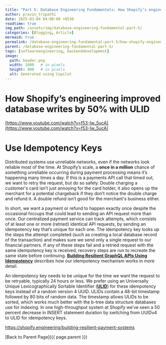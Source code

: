 ```yaml
---
title: "Part 5: Database Engineering Fundamentals: How Shopify’s engineering improved database writes?"
author: pravin_tripathi
date: 2025-03-04 04:00:00 +0530
readtime: true
img_path: /assets/img/database-engineering-fundamental-part-5/
categories: [Blogging, Article]
mermaid: true
permalink: /database-engineering-fundamental-part-5/how-shopify-engineering-improved-database-writes/
parent: /database-engineering-fundamental-part-5/
tags: [softwareengineering, backenddevelopment]
image:
  path: header.png
  width: 1600   # in pixels
  height: 900   # in pixels
  alt: Generated using Copilot
---
```

# How Shopify’s engineering improved database writes by 50% with ULID

[https://www.youtube.com/watch?v=f53-Iw_5ucA](https://www.youtube.com/watch?v=f53-Iw_5ucA)

# Use Idempotency Keys

Distributed systems use unreliable networks, even if the networks look reliable most of the time. At Shopify’s scale, a **once in a million** chance of something unreliable occurring during payment processing means it’s happening many times a day. If this is a payments API call that timed out, we want to retry the request, but do so safely. Double charging a customer's card isn’t just annoying for the card holder, it also opens up the merchant for a potential chargeback if they don’t notice the double charge and refund it. A double refund isn’t good for the merchant's business either.

In short, we want a payment or refund to happen exactly once despite the occasional hiccups that could lead to sending an API request more than once. Our centralized payment service can track attempts, which consists of at least one or more (retried) identical API requests, by sending an idempotency key that’s unique for each one. The idempotency key looks up the steps the attempt completed (such as creating a local database record of the transaction) and makes sure we send only a single request to our financial partners. If any of these steps fail and a retried request with the same idempotency key is received, recovery steps are run to recreate the same state before continuing. [**Building Resilient GraphQL APIs Using Idempotency**](https://shopify.engineering/building-resilient-graphql-apis-using-idempotency) describes how our idempotency mechanism works in more detail.

An idempotency key needs to be unique for the time we want the request to be retryable, typically 24 hours or less. We prefer using an Universally Unique Lexicographically Sortable Identifier ([**ULID**](https://github.com/ulid/spec)) for these idempotency keys instead of a random version 4 UUID. ULIDs contain a 48-bit timestamp followed by 80 bits of random data. The timestamp allows ULIDs to be sorted, which works much better with the b-tree data structure databases use for indexing. In one high-throughput system at Shopify we’ve seen a 50 percent decrease in INSERT statement duration by switching from UUIDv4 to ULID for idempotency keys.

https://shopify.engineering/building-resilient-payment-systems

[Back to Parent Page]({{ page.parent }})
